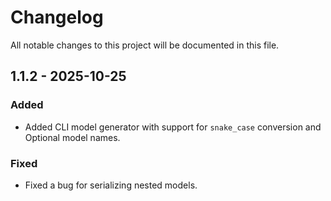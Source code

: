 # Changelog

All notable changes to this project will be documented in this file.

## 1.1.2 - 2025-10-25

### Added
- Added CLI model generator with support for `snake_case` conversion and Optional model names.

### Fixed
- Fixed a bug for serializing nested models.